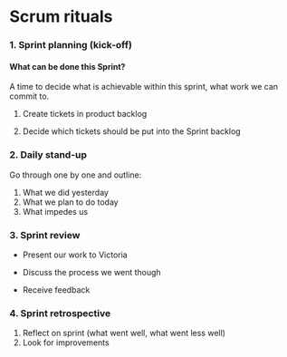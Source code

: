 # Scrum rituals

### 1. Sprint planning (kick-off)

#### What can be done this Sprint?

A time to decide what is achievable within this sprint, what work we can commit to.

1. Create tickets in product backlog

2. Decide which tickets should be put into the Sprint backlog



### 2. Daily stand-up

Go through one by one and outline:

1. What we did yesterday
2. What we plan to do today
3. What impedes us



### 3. Sprint review

- Present our work to Victoria

- Discuss the process we went though 

- Receive feedback



### 4. Sprint retrospective

1. Reflect on sprint (what went well, what went less well)
2. Look for improvements 



